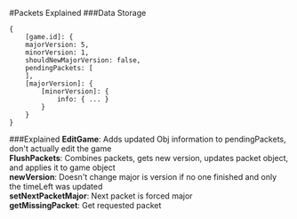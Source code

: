 #Packets Explained
###Data Storage
```
{ 
    [game.id]: {
    majorVersion: 5,
    minorVersion: 1,
    shouldNewMajorVersion: false,
    pendingPackets: [
    ],
    [majorVersion]: {
        [minorVersion]: {
            info: { ... }
        }
    }
}
```
###Explained
**EditGame**: Adds updated Obj information to pendingPackets,
don't actually edit the game  
**FlushPackets**: Combines packets, gets new version, updates
packet object, and applies it to game object    
**newVersion**: Doesn't change major is version if no one finished and
only the timeLeft was updated  
**setNextPacketMajor**: Next packet is forced major  
 **getMissingPacket**: Get requested packet  